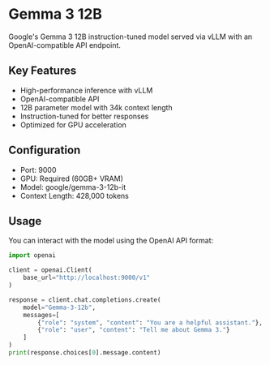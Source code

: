 # Gemma 3 12B

Google's Gemma 3 12B instruction-tuned model served via vLLM with an OpenAI-compatible API endpoint.

## Key Features
- High-performance inference with vLLM
- OpenAI-compatible API
- 12B parameter model with 34k context length
- Instruction-tuned for better responses
- Optimized for GPU acceleration

## Configuration
- Port: 9000
- GPU: Required (60GB+ VRAM)
- Model: google/gemma-3-12b-it
- Context Length: 428,000 tokens

## Usage
You can interact with the model using the OpenAI API format:
```python
import openai

client = openai.Client(
    base_url="http://localhost:9000/v1"
)

response = client.chat.completions.create(
    model="Gemma-3-12b",
    messages=[
        {"role": "system", "content": "You are a helpful assistant."},
        {"role": "user", "content": "Tell me about Gemma 3."}
    ]
)
print(response.choices[0].message.content)
``` 
